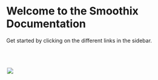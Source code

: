 # Welcome to the Smoothix Documentation

Get started by clicking on the different links in the sidebar.

<img src="https://smoothix.io/dashboard.452daabe.svg" style="margin: 64px auto; max-width:500px; display: block;">
